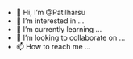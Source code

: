 - 👋 Hi, I’m @Patilharsu
- 👀 I’m interested in ...
- 🌱 I’m currently learning ...
- 💞️ I’m looking to collaborate on ...
- 📫 How to reach me ...

<!---
Patilharsu/Patilharsu is a ✨ special ✨ repository because its `README.md` (this file) appears on your GitHub profile.
You can click the Preview link to take a look at your changes.
--->
